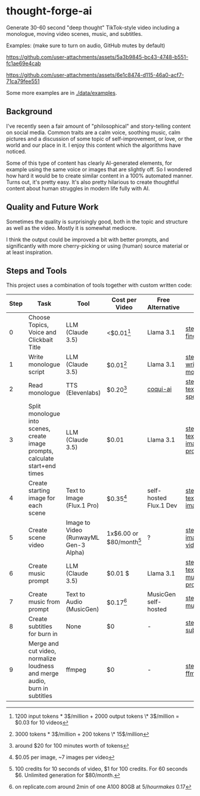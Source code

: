 # thought-forge-ai

Generate 30-60 second "deep thought" TikTok-style video including a monologue, moving video scenes, music, and subtitles.

Examples: (make sure to turn on audio, GitHub mutes by default)

https://github.com/user-attachments/assets/5a3b9845-bc43-4748-b551-fc1ae69e4cab

https://github.com/user-attachments/assets/6e1c8474-d115-46a0-acf7-71ca79fee551

Some more examples are in [./data/examples](./data/examples).

## Background

I've recently seen a fair amount of "philosophical" and story-telling content on social media. Common traits are a calm voice, soothing music, calm pictures and a discussion of some topic of self-improvement, or love, or the world and our place in it. I enjoy this content which the algorithms have noticed.

Some of this type of content has clearly AI-generated elements, for example using the same voice or images that are slightly off. So I wondered how hard it would be to create similar content in a 100% automated manner. Turns out, it's pretty easy. It's also pretty hilarious to create thoughtful content about human struggles in modern life fully with AI.

## Quality and Future Work

Sometimes the quality is surprisingly good, both in the topic and structure as well as the video. Mostly it is somewhat mediocre.

I think the output could be improved a bit with better prompts, and significantly with more cherry-picking or using (human) source material or at least inspiration.

## Steps and Tools

This project uses a combination of tools together with custom written code:

| Step | Task                                                                         | Tool                                  | Cost per Video           | Free Alternative                            | Code                                     | Example                  |
| ---- | ---------------------------------------------------------------------------- | ------------------------------------- | ------------------------ | ------------------------------------------- | ---------------------------------------- | ------------------------ |
| 0    | Choose Topics, Voice and Clickbait Title                                     | LLM (Claude 3.5)                      | <$0.01[^1]               | Llama 3.1                                   | [step-00-find-topic.ts][s0src]           | [topic.json][s0eg]       |
| 1    | Write monologue script                                                       | LLM (Claude 3.5)                      | $0.01[^2]                | Llama 3.1                                   | [step-01-write-monologue.ts][s1src]      | [monologue.txt][s1eg]    |
| 2    | Read monologue                                                               | TTS (Elevenlabs)                      | $0.20[^3]                | [coqui-ai](https://github.com/coqui-ai/TTS) | [step-02-text-to-speech.ts][s2src]       | [speech.mp3][s2eg]       |
| 3    | Split monologue into scenes, create image prompts, calculate start+end times | LLM (Claude 3.5)                      | $0.01                    | Llama 3.1                                   | [step-03-text-to-image-prompt.ts][s3src] | [alignments.json][s3eg]  |
| 4    | Create starting image for each scene                                         | Text to Image (Flux.1 Pro)            | $0.35[^4]                | self-hosted Flux.1 Dev                      | [step-04-text-to-image.ts][s4src]        | [example.jpg][s4eg]      |
| 5    | Create scene video                                                           | Image to Video (RunwayML Gen-3 Alpha) | 1x$6.00 or $80/month[^5] | ?                                           | [step-05-image-to-video.ts][s5src]       | [example.mp4][s5eg]      |
| 6    | Create music prompt                                                          | LLM (Claude 3.5)                      | $0.01 $                  | Llama 3.1                                   | [step-06-text-to-music-prompt.ts][s6src] | [music-prompt.txt][s6eg] |
| 7    | Create music from prompt                                                     | Text to Audio (MusicGen)              | $0.17[^6]                | MusicGen self-hosted                        | [step-07-music.ts][s7src]                | [music.mp3][s7eg]        |
| 8    | Create subtitles for burn in                                                 | None                                  | $0                       | -                                           | [step-08-subtitles.ts][s8src]            | [subtitles.ass][s8eg]    |
| 9    | Merge and cut video, normalize loudness and merge audio, burn in subtitles   | ffmpeg                                | $0                       | -                                           | [step-09-ffmpeg.ts](s9src)               | [merged.mp4][s9eg]       |

[s0src]: ./src/step-00-find-topic.ts
[s1src]: ./src/step-01-write-monologue.ts
[s2src]: ./src/step-02-text-to-speech.ts
[s3src]: ./src/step-03-text-to-image-prompt.ts
[s4src]: ./src/step-04-text-to-image.ts
[s5src]: ./src/step-05-image-to-video.ts
[s6src]: ./src/step-06-text-to-music-prompt.ts
[s7src]: ./src/step-07-music.ts
[s8src]: ./src/step-08-subtitles.ts
[s9src]: ./src/step-09-ffmpeg.ts
[s0eg]: ./data/examples/002%20Why%20Being%20'Weak'%20Is%20Actually%20Your%20Greatest%20Strength/topic.json
[s1eg]: ./data/examples/002%20Why%20Being%20'Weak'%20Is%20Actually%20Your%20Greatest%20Strength/monologue.txt
[s2eg]: ./data/examples/002%20Why%20Being%20'Weak'%20Is%20Actually%20Your%20Greatest%20Strength/speech.mp3
[s3eg]: ./data/examples/002%20Why%20Being%20'Weak'%20Is%20Actually%20Your%20Greatest%20Strength/alignments.json
[s4eg]: ./data/examples/002%20Why%20Being%20'Weak'%20Is%20Actually%20Your%20Greatest%20Strength/0.00-6.235-img.jpg
[s5eg]: ./data/examples/002%20Why%20Being%20'Weak'%20Is%20Actually%20Your%20Greatest%20Strength/0.00-6.235-vid.mp4
[s6eg]: ./data/examples/002%20Why%20Being%20'Weak'%20Is%20Actually%20Your%20Greatest%20Strength/music-prompt.txt
[s7eg]: ./data/examples/002%20Why%20Being%20'Weak'%20Is%20Actually%20Your%20Greatest%20Strength/music.mp3
[s8eg]: ./data/examples/002%20Why%20Being%20'Weak'%20Is%20Actually%20Your%20Greatest%20Strength/subtitles.ass
[s9eg]: ./data/examples/002%20Why%20Being%20'Weak'%20Is%20Actually%20Your%20Greatest%20Strength/merged.mp4

[^1]: 1200 input tokens \* 3$/million + 2000 output tokens \* 3$/million = $0.03 for 10 videos
[^2]: 3000 tokens \* 3$/million + 200 tokens \* 15$/million
[^3]: around $20 for 100 minutes worth of tokens
[^4]: $0.05 per image, ~7 images per video
[^5]: 100 credits for 10 seconds of video, $1 for 100 credits. For 60 seconds $6. Unlimited generation for $80/month.
[^6]: on replicate.com around 2min of one A100 80GB at $5/hour makes ~$0.17
